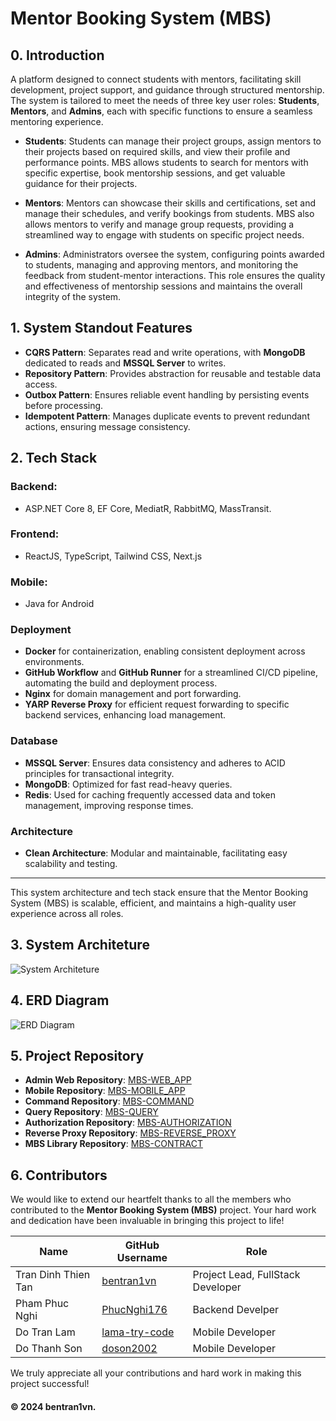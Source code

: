 # Mentor Booking System (MBS)


## 0. Introduction

A platform designed to connect students with mentors, facilitating skill development, project support, and guidance through structured mentorship. The system is tailored to meet the needs of three key user roles: **Students**, **Mentors**, and **Admins**, each with specific functions to ensure a seamless mentoring experience.

- **Students**: Students can manage their project groups, assign mentors to their projects based on required skills, and view their profile and performance points. MBS allows students to search for mentors with specific expertise, book mentorship sessions, and get valuable guidance for their projects.

- **Mentors**: Mentors can showcase their skills and certifications, set and manage their schedules, and verify bookings from students. MBS also allows mentors to verify and manage group requests, providing a streamlined way to engage with students on specific project needs.

- **Admins**: Administrators oversee the system, configuring points awarded to students, managing and approving mentors, and monitoring the feedback from student-mentor interactions. This role ensures the quality and effectiveness of mentorship sessions and maintains the overall integrity of the system.

## 1. System Standout Features

- **CQRS Pattern**: Separates read and write operations, with **MongoDB** dedicated to reads and **MSSQL Server** to writes.
- **Repository Pattern**: Provides abstraction for reusable and testable data access.
- **Outbox Pattern**: Ensures reliable event handling by persisting events before processing.
- **Idempotent Pattern**: Manages duplicate events to prevent redundant actions, ensuring message consistency.

## 2. Tech Stack

### Backend: 
- ASP.NET Core 8, EF Core, MediatR, RabbitMQ, MassTransit.

### Frontend: 
- ReactJS, TypeScript, Tailwind CSS, Next.js

### Mobile: 
- Java for Android

### Deployment

- **Docker** for containerization, enabling consistent deployment across environments.
- **GitHub Workflow** and **GitHub Runner** for a streamlined CI/CD pipeline, automating the build and deployment process.
- **Nginx** for domain management and port forwarding.
- **YARP Reverse Proxy** for efficient request forwarding to specific backend services, enhancing load management.

### Database

- **MSSQL Server**: Ensures data consistency and adheres to ACID principles for transactional integrity.
- **MongoDB**: Optimized for fast read-heavy queries.
- **Redis**: Used for caching frequently accessed data and token management, improving response times.

### Architecture

- **Clean Architecture**: Modular and maintainable, facilitating easy scalability and testing.

---

This system architecture and tech stack ensure that the Mentor Booking System (MBS) is scalable, efficient, and maintains a high-quality user experience across all roles.

## 3. System Architeture
![System Architeture](https://res.cloudinary.com/dejf8mmou/image/upload/v1731514790/haxgn9u7yggjqyajrmvd.jpg)

## 4. ERD Diagram
![ERD Diagram](https://res.cloudinary.com/dejf8mmou/image/upload/v1731513592/eblg8mnf5enfoxdtzqsw.jpg)

## 5. Project Repository

- **Admin Web Repository**: [MBS-WEB_APP](https://github.com/bentran1vn/MBS-WEB_APP)
- **Mobile Repository**: [MBS-MOBILE_APP](https://github.com/bentran1vn/MBS-MOBILE_APP)
- **Command Repository**: [MBS-COMMAND](https://github.com/bentran1vn/MBS-COMMAND)
- **Query Repository**: [MBS-QUERY](https://github.com/bentran1vn/MBS-QUERY)
- **Authorization Repository**: [MBS-AUTHORIZATION](https://github.com/bentran1vn/MBS-AUTHORIZATION)
- **Reverse Proxy Repository**: [MBS-REVERSE_PROXY](https://github.com/bentran1vn/MBS-REVERSE_PROXY)
- **MBS Library Repository**: [MBS-CONTRACT](https://github.com/bentran1vn/MBS-CONTRACT)

## 6. Contributors

We would like to extend our heartfelt thanks to all the members who contributed to the **Mentor Booking System (MBS)** project. Your hard work and dedication have been invaluable in bringing this project to life!

| Name | GitHub Username | Role |
|------|-----------------|------|
| Tran Dinh Thien Tan | [bentran1vn](https://github.com/bentran1vn) | Project Lead, FullStack Developer |
| Pham Phuc Nghi | [PhucNghi176](https://github.com/PhucNghi176) | Backend Develper |
| Do Tran Lam | [lama-try-code](https://github.com/lama-try-code) | Mobile Developer |
| Do Thanh Son | [doson2002](https://github.com/doson2002) | Mobile Developer |

We truly appreciate all your contributions and hard work in making this project successful!

#### © 2024 bentran1vn.
